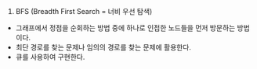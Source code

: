 1. BFS (Breadth First Search = 너비 우선 탐색)
- 그래프에서 정점을 순회하는 방법 중에 하나로 인접한 노드들을 먼저 방문하는 방법이다.
- 최단 경로를 찾는 문제나 임의의 경로를 찾는 문제에 활용한다.
- 큐를 사용하여 구현한다.